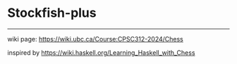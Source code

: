# Stockfish-plus

****

wiki page: https://wiki.ubc.ca/Course:CPSC312-2024/Chess

inspired by https://wiki.haskell.org/Learning_Haskell_with_Chess

